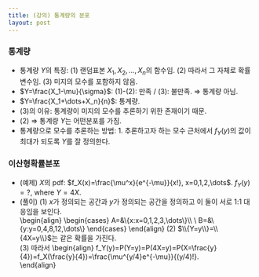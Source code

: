 ```yaml
---
title: (강의) 통계량의 분포
layout: post
---
```


### 통계량 
- 통계량 $Y$의 특징: (1) 랜덤표본 $X_1,X_2,\dots,X_n$의 함수임. (2) 따라서 그 자체로 확률변수임.  (3) 미지의 모수를 포함하지 않음. 
- $Y=\frac{X_1-\mu}{\sigma}$: (1)-(2): 만족 / (3): 불만족. $\Longrightarrow$ 통계량 아님. 
- $Y=\frac{X_1+\dots+X_n}{n}$: 통계량. 
- (3)의 이유: 통계량이 미지의 모수를 추론하기 위한 존재이기 때문. 
- (2) $\Longrightarrow$ 통계량 $Y$는 어떤분포를 가짐. 
- 통계량으로 모수를 추론하는 방법: 1. 추론하고자 하는 모수 근처에서 $f_Y(y)$의 값이 최대가 되도록 $Y$를 잘 정의한다. 

### 이산형확률분포 
- (예제) $X$의 pdf: $f_X(x)=\frac{\mu^x}{e^{-\mu}}{x!}, x=0,1,2,\dots$. $f_Y(y)=?$, where $Y=4X$. 
- (풀이) (1) $x$가 정의되는 공간과 $y$가 정의되는 공간을 정의하고 이 둘이 서로 1:1 대응임을 보인다. <br/>
\begin{align}
\begin{cases}
A=&\\{x:x=0,1,2,3,\dots\\}\\\\ \\ 
B=&\\{y:y=0,4,8,12,\dots\\}
\end{cases}
\end{align}
(2) $\\{Y=y\\}=\\{4X=y\\}$는 같은 확률을 가진다. <br/> 
(3) 따라서 
\begin{align}
f_Y(y)=P(Y=y)=P(4X=y)=P(X=\frac{y}{4})=f_X(\frac{y}{4})=\frac{\mu^{y/4}e^{-\mu}}{(y/4)!}. <br/> 
\end{align}


